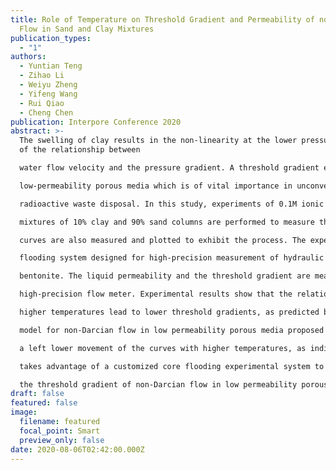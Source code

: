 ```yaml
---
title: Role of Temperature on Threshold Gradient and Permeability of non-Darcian
  Flow in Sand and Clay Mixtures
publication_types:
  - "1"
authors:
  - Yuntian Teng
  - Zihao Li
  - Weiyu Zheng
  - Yifeng Wang
  - Rui Qiao
  - Cheng Chen
publication: Interpore Conference 2020
abstract: >-
  The swelling of clay results in the non-linearity at the lower pressure range
  of the relationship between

  water flow velocity and the pressure gradient. A threshold gradient exists for triggering the flow in the

  low-permeability porous media which is of vital importance in unconventional hydrocarbon recovery and

  radioactive waste disposal. In this study, experiments of 0.1M ionic strength NaCl solution flowing through

  mixtures of 10% clay and 90% sand columns are performed to measure the permeability and threshold gradients at temperatures ranging from 20℃ to 90℃. The non-linear parts of the flow velocity and hydraulic gradient

  curves are also measured and plotted to exhibit the process. The experiments are based on a customized core

  flooding system designed for high-precision measurement of hydraulic gradient and permeability of swelling

  bentonite. The liquid permeability and the threshold gradient are measured in a steady-state flowing condition by a high-precision differential pressure transducer connected to the ends of the column, as well as a

  high-precision flow meter. Experimental results show that the relationship between permeability and threshold gradient is a power-law correlation, as proposed by Birkholzer and Liu [1]. The results also indicate that

  higher temperatures lead to lower threshold gradients, as predicted by the continuum-scale two-parameter

  model for non-Darcian flow in low permeability porous media proposed by Chen [2]. The power-law relationship of permeability and threshold gradient at higher temperatures have smaller constants which reveal

  a left lower movement of the curves with higher temperatures, as indicated by the Chen model. This study

  takes advantage of a customized core flooding experimental system to investigate the role of temperature on

  the threshold gradient of non-Darcian flow in low permeability porous media
draft: false
featured: false
image:
  filename: featured
  focal_point: Smart
  preview_only: false
date: 2020-08-06T02:42:00.000Z
---
```

